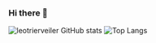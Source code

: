 ### Hi there 👋

![leotrierveiler GitHub stats](https://github-readme-stats.vercel.app/api?username=leotrierveiler&show_icons=true&theme=tokyonight)
![Top Langs](https://github-readme-stats.vercel.app/api/top-langs/?username=leotrierveiler&layout=compact&theme=tokyonight)
